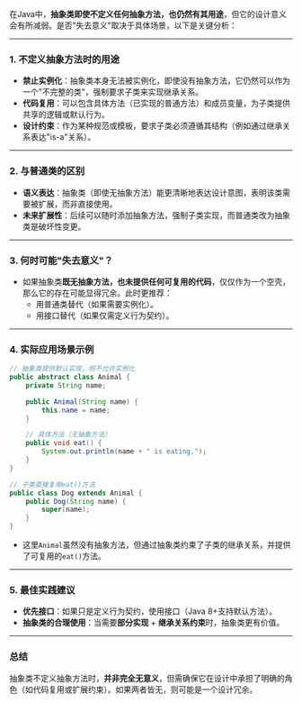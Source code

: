 在Java中，**抽象类即使不定义任何抽象方法，也仍然有其用途**，但它的设计意义会有所减弱。是否"失去意义"取决于具体场景，以下是关键分析：

---

### 1. **不定义抽象方法时的用途**
   - **禁止实例化**：抽象类本身无法被实例化，即使没有抽象方法，它仍然可以作为一个"不完整的类"，强制要求子类来实现继承关系。
   - **代码复用**：可以包含具体方法（已实现的普通方法）和成员变量，为子类提供共享的逻辑或默认行为。
   - **设计约束**：作为某种规范或模板，要求子类必须遵循其结构（例如通过继承关系表达"is-a"关系）。

---

### 2. **与普通类的区别**
   - **语义表达**：抽象类（即使无抽象方法）能更清晰地表达设计意图，表明该类需要被扩展，而非直接使用。
   - **未来扩展性**：后续可以随时添加抽象方法，强制子类实现，而普通类改为抽象类是破坏性变更。

---

### 3. **何时可能"失去意义"？**
   - 如果抽象类**既无抽象方法，也未提供任何可复用的代码**，仅仅作为一个空壳，那么它的存在可能显得冗余。此时更推荐：
     - 用普通类替代（如果需要实例化）。
     - 用接口替代（如果仅需定义行为契约）。

---

### 4. **实际应用场景示例**
   ```java
   // 抽象类提供默认实现，但不允许实例化
   public abstract class Animal {
       private String name;

       public Animal(String name) {
           this.name = name;
       }

       // 具体方法（无抽象方法）
       public void eat() {
           System.out.println(name + " is eating.");
       }
   }

   // 子类直接复用eat()方法
   public class Dog extends Animal {
       public Dog(String name) {
           super(name);
       }
   }
   ```
   - 这里`Animal`虽然没有抽象方法，但通过抽象类约束了子类的继承关系，并提供了可复用的`eat()`方法。

---

### 5. **最佳实践建议**
   - **优先接口**：如果只是定义行为契约，使用接口（Java 8+支持默认方法）。
   - **抽象类的合理使用**：当需要**部分实现** + **继承关系约束**时，抽象类更有价值。

---

### 总结
抽象类不定义抽象方法时，**并非完全无意义**，但需确保它在设计中承担了明确的角色（如代码复用或扩展约束）。如果两者皆无，则可能是一个设计冗余。